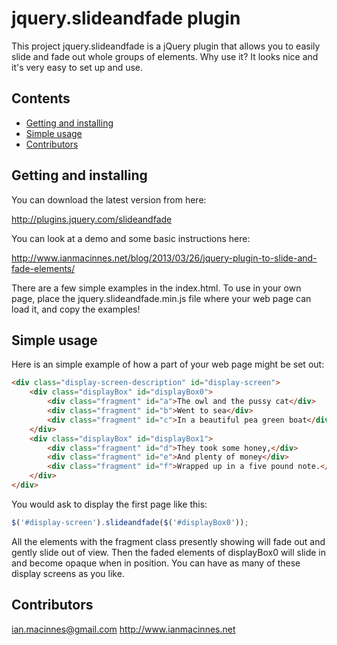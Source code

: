 # jquery.slideandfade plugin

This project jquery.slideandfade is a jQuery plugin that allows you to easily slide and fade out whole
groups of elements. Why use it? It looks nice and it's very easy to set up and use.

## Contents
- [Getting and installing](#getting)
- [Simple usage](#usage)
- [Contributors](#contributors)

## Getting and installing

You can download the latest version from here:

http://plugins.jquery.com/slideandfade

You can look at a demo and some basic instructions here:

http://www.ianmacinnes.net/blog/2013/03/26/jquery-plugin-to-slide-and-fade-elements/

There are a few simple examples in the index.html.
To use in your own page, place the jquery.slideandfade.min.js file where your web page can load it,
and copy the examples!

## Simple usage

Here is an simple example of how a part of your web page might be set out:

```html
<div class="display-screen-description" id="display-screen">
    <div class="displayBox" id="displayBox0">
        <div class="fragment" id="a">The owl and the pussy cat</div>
        <div class="fragment" id="b">Went to sea</div>
        <div class="fragment" id="c">In a beautiful pea green boat</div>
    </div>
    <div class="displayBox" id="displayBox1">
        <div class="fragment" id="d">They took some honey,</div>
        <div class="fragment" id="e">And plenty of money</div>
        <div class="fragment" id="f">Wrapped up in a five pound note.</div>
    </div>
</div>
```

You would ask to display the first page like this:

```js
$('#display-screen').slideandfade($('#displayBox0'));
```

All the elements with the fragment class presently showing will fade out and gently slide out of view.
Then the faded elements of displayBox0 will slide in and become opaque when in position. You can have as
many of these display screens as you like.

## Contributors

ian.macinnes@gmail.com http://www.ianmacinnes.net
